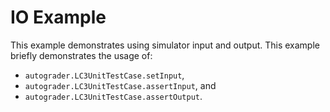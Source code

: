 # IO Example

This example demonstrates using simulator input and output. This example briefly demonstrates the usage of:

- `autograder.LC3UnitTestCase.setInput`,
- `autograder.LC3UnitTestCase.assertInput`, and
- `autograder.LC3UnitTestCase.assertOutput`.
